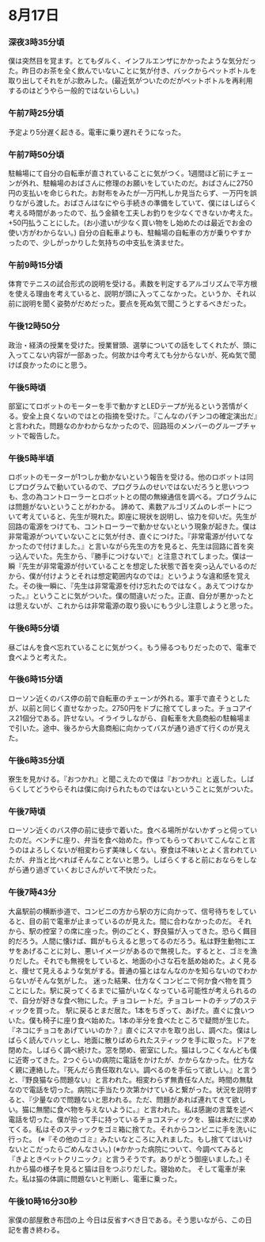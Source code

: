 # 8月17日

### 深夜3時35分頃
僕は突然目を覚ます。とてもダルく、インフルエンザにかかったような気分だった。昨日のお茶を全く飲んでいないことに気が付き、バックからペットボトルを取り出してそれをがぶ飲みした。(最近気がついたのだがペットボトルを再利用するのはどうやら一般的ではないらしい。)

### 午前7時25分頃
予定より5分遅く起きる。電車に乗り遅れそうになった。

### 午前7時50分頃
駐輪場にて自分の自転車が直されていることに気がつく。1週間ほど前にチェーンが外れ、駐輪場のおばさんに修理のお願いをしていたのだ。おばさんに2750円の支払いを命じられた。お財布をみたが一万円札しか見当たらず、一万円を誤りながら渡した。おばさんはなにやら手続きの準備をしていて、僕にはしばらく考える時間があったので、払う金額を工夫しお釣りを少なくできないか考えた。+50円払うことにした。(お小遣いが少なく買い物をし始めたのは最近でお金の使い方がわからない。) 自分の自転車よりも、駐輪場の自転車の方が乗りやすかったので、少しがっかりした気持ちの中支払を済ませた。

### 午前9時15分頃
体育でテニスの試合形式の説明を受ける。素数を判定するアルゴリズムで平方根を使える理由を考えていると、説明が頭に入ってこなかった。というか、それ以前に説明を聞く姿勢がだめだった。要点を死ぬ気で聞こうとするべきだった。

### 午後12時50分
政治・経済の授業を受けた。授業冒頭、選挙についての話をしてくれたが、頭に入ってこない内容が一部あった。何故かは今考えても分からないが、死ぬ気で聞けば良かったのにと思う。

### 午後5時頃
部室にてロボットのモーターを手で動かすとLEDテープが光るという苦情がくる。安全上良くないのではとの指摘を受けた。『こんなのパチンコの確定演出だ』と言われた。問題なのかわからなかったので、回路班のメンバーのグループチャットで報告した。

### 午後5時半頃
ロボットのモーターが1つしか動かないという報告を受ける。他のロボットは同じプログラムで動いているので、プログラムのせいではないだろうと思いつつも、念の為コントローラーとロボットとの間の無線通信を調べる。プログラムには問題がないということがわかる。 諦めて、素数アルゴリズムのレポートについて考えていると、先生が現れた。即座に現状を説明し、協力を仰いだ。先生が回路の電源をつけても、コントローラーで動かせないという現象が起きた。僕は非常電源がついていないことに気が付き、直ぐにつけた。『非常電源が付いてなかったので付けました。』と言いながら先生の方を見ると、先生は回路に首を突っ込んでいた。先生から、『勝手につけないで』と注意されてしまった。僕は一瞬『先生が非常電源が付いていることを想定した状態で首を突っ込んでいるのだから、僕が付けようとそれは想定範囲内なのでは』というような違和感を覚えた。その後一瞬に、『先生は非常電源を付け忘れたのではなく。あえてつけなかった。』ということに気がついた。僕の間違いだった。正直、自分が悪かったとは思えないが、これからは非常電源の取り扱いにもう少し注意しようと思った。

### 午後6時5分頃
昼ごはんを食べ忘れていることに気がつく。もう帰るつもりだったので、電車で食べようと考えた。

### 午後6時15分頃
ローソン近くのバス停の前で自転車のチェーンが外れる。軍手で直そうとしたが、以前と同じく直せなかった。2750円をドブに捨ててしまった。チョコアイス21個分である。許せない。イライラしながら、自転車を大島商船の駐輪場まで引いた。途中、後ろから大島商船に向かってバスが通り過ぎて行くのが見えた。　　

### 午後6時35分頃
寮生を見かける。『おつかれ』と聞こえたので僕は『おつかれ』と返した。しばらくしてどうやらそれは僕に向けられたものではないということに気がついた。

### 午後7時頃
ローソン近くのバス停の前に徒歩で着いた。食べる場所がないかずっと伺っていたのだ。ベンチに座り、弁当を食べ始めた。作ってもらっておいてこんなこと言うのはよろしくないが相変わらず美味しくない。寮食は不味いとよく言われていたが、弁当と比べればそんなことないと思う。しばらくすると前におならをしながら通り過ぎていくおじさんがいて不快だった。

### 午後7時43分
大畠駅前の横断歩道で、コンビニの方から駅の方に向かって、信号待ちをしていると、目の前で電車が止まっているのが見えた。間に合わなかったのだ。 それから、駅の控室？の席に座った。例のごとく、野良猫が入ってきた。恐らく餌目的だろう。人間に懐けば、餌がもらえると思ってるのだろう。私は野生動物にエサをあげることに対し、悪いイメージがあるので無視した。するとと、ゴミを漁りだした。それでも無視をしていると、地面の小さな石を舐め始めた。よく見ると、痩せて見えるような気がする。普通の猫とはなんなのかを知らないのでわからないがそんな気がした。 迷った結果、仕方なくコンビニで何か食べ物を買うことにした。駅に戻ってくるまでに猫がいなくなっている可能性が考えられるので、自分が好きな食べ物にした。チョコレートだ。チョコレートのチップのスティックを買った。 駅に戻るとまだ居た。1本をちぎって、あげた。直ぐに食いついた。僕も椅子に座り食べ始めた。1本の半分を食べたところで疑問が生じた。『ネコにチョコをあげていいのか？』直ぐにスマホを取り出し、調べた。僕はしばらく読んでハッとし、地面に散りばめられたスティックを手に取った。ドアを閉めた。しばらく調べ続けた。窓を閉め、密室にした。猫はしつこくなんども僕に近寄ってきた。2つぐらいの病院に電話をかけたが、かからなかった。仕方なく親に連絡した。『死んだら責任取れない。調べるのを手伝って欲しい。』と言うと、『野良猫なら問題ない』と言われた。相変わらず無責任な人だ。時間の無駄なので電話を切った。病院に手当たり次第かけていると繋がった。状況を説明すると、『少量なので問題ないと思われる。ただ、問題があれば連れてきて欲しい。猫に無闇に食べ物を与えないように。』と言われた。私は感謝の言葉を述べ電話を切った。僕が拾って手に持っているチョコスティックを、猫は未だに求めてくる。私はそのスティックをゴミ箱に捨てた。それからコンビニに手を洗いに行った。 (※『その他のゴミ』みたいなところに入れました。もし捨ててはいけないとこだったらごめんなさい。) (※かかった病院について、今調べてみると『きよときペットクリニック』と言うそうです。ありがとう御座いました。) それから猫の様子を見ると猫は目をつぶりだした。寝始めた。 そして電車が来た。私は猫の体調に問題ないと判断し、電車に乗った。

### 午後10時16分30秒
家僕の部屋敷き布団の上 今日は反省すべき日である。そう思いながら、この日記を書き終わる。